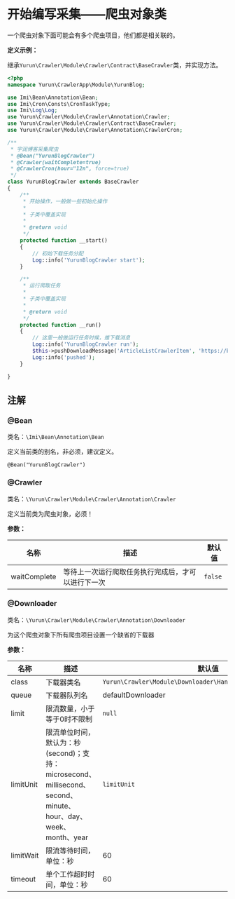 # 开始编写采集——爬虫对象类

一个爬虫对象下面可能会有多个爬虫项目，他们都是相关联的。

**定义示例：**

继承`Yurun\Crawler\Module\Crawler\Contract\BaseCrawler`类，并实现方法。

```php
<?php
namespace Yurun\CrawlerApp\Module\YurunBlog;

use Imi\Bean\Annotation\Bean;
use Imi\Cron\Consts\CronTaskType;
use Imi\Log\Log;
use Yurun\Crawler\Module\Crawler\Annotation\Crawler;
use Yurun\Crawler\Module\Crawler\Contract\BaseCrawler;
use Yurun\Crawler\Module\Crawler\Annotation\CrawlerCron;

/**
 * 宇润博客采集爬虫
 * @Bean("YurunBlogCrawler")
 * @Crawler(waitComplete=true)
 * @CrawlerCron(hour="12n", force=true)
 */
class YurunBlogCrawler extends BaseCrawler
{
    /**
     * 开始操作，一般做一些初始化操作
     * 
     * 子类中覆盖实现
     *
     * @return void
     */
    protected function __start()
    {
        // 初始下载任务分配
        Log::info('YurunBlogCrawler start');
    }

    /**
     * 运行爬取任务
     * 
     * 子类中覆盖实现
     *
     * @return void
     */
    protected function __run()
    {
        // 这里一般做运行任务时候，推下载消息
        Log::info('YurunBlogCrawler run');
        $this->pushDownloadMessage('ArticleListCrawlerItem', 'https://blog.yurunsoft.com/');
        Log::info('pushed');
    }

}
```

## 注解

### @Bean

类名：`\Imi\Bean\Annotation\Bean`

定义当前类的别名，非必须，建议定义。

`@Bean("YurunBlogCrawler")`

### @Crawler

类名：`\Yurun\Crawler\Module\Crawler\Annotation\Crawler`

定义当前类为爬虫对象，必须！

**参数：**

名称 | 描述 | 默认值
-|-|-
waitComplete|等待上一次运行爬取任务执行完成后，才可以进行下一次|`false`

### @Downloader

类名：`\Yurun\Crawler\Module\Crawler\Annotation\Downloader`

为这个爬虫对象下所有爬虫项目设置一个缺省的下载器

**参数：**

名称 | 描述 | 默认值
-|-|-
class|下载器类名|`Yurun\Crawler\Module\Downloader\Handler\YurunHttpDownloader`
queue|下载器队列名|defaultDownloader
limit|限流数量，小于等于0时不限制|`null`
limitUnit|限流单位时间，默认为：秒(second)；支持：microsecond、millisecond、second、minute、hour、day、week、month、year|`limitUnit`
limitWait|限流等待时间，单位：秒|60
timeout|单个工作超时时间，单位：秒|60
